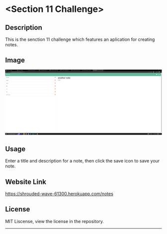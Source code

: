 # <Section 11 Challenge>

## Description

This is the senction 11 challenge which features an aplication for creating notes.

## Image

![](./deploy_screenshot.png)

## Usage

Enter a title and description for a note, then click the save icon to save your note.

## Website Link

https://shrouded-wave-61300.herokuapp.com/notes

## License

MIT Liscense, view the license in the repository.

---
